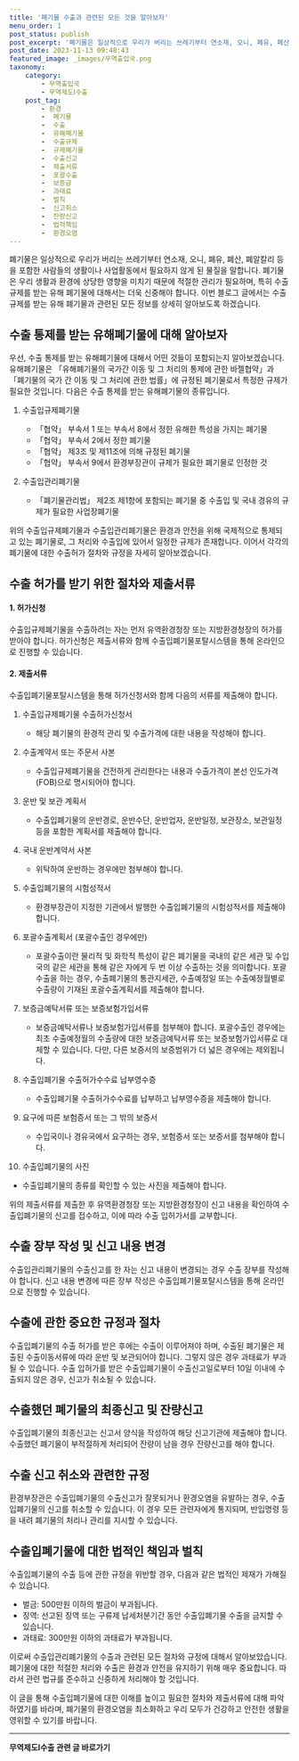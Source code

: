 ```yaml
---
title: '폐기물 수출과 관련된 모든 것을 알아보자'
menu_order: 1
post_status: publish
post_excerpt: '폐기물은 일상적으로 우리가 버리는 쓰레기부터 연소재, 오니, 폐유, 폐산, 폐알칼리 등을 포함한 사람들의 생활이나 사업활동에서 필요하지 않게 된 물질을 말합니다. 폐기물은 우리 생활과 환경에 상당한 영향을 미치기 때문에 적절한 관리가 필요하며, 특히 수출 규제를 받는 유해 폐기물에 대해서는 더욱 신중해야 합니다. 이번 블로그 글에서는 수출 규제를 받는 유해 폐기물과 관련된 모든 정보를 상세히 알아보도록 하겠습니다.'
post_date: 2023-11-13 09:48:43
featured_image: _images/무역출입국.png
taxonomy:
    category:
        - 무역출입국
        - 무역제도Ⅰ수출
    post_tag:
        - 환경
        -  폐기물
        -  수출
        -  유해폐기물
        -  수출규제
        -  규제폐기물
        -  수출신고
        -  제출서류
        -  포괄수출
        -  보증금
        -  과태료
        -  벌칙
        -  신고취소
        -  잔량신고
        -  법적책임
        -  환경오염
---
```



폐기물은 일상적으로 우리가 버리는 쓰레기부터 연소재, 오니, 폐유, 폐산, 폐알칼리 등을 포함한 사람들의 생활이나 사업활동에서 필요하지 않게 된 물질을 말합니다. 폐기물은 우리 생활과 환경에 상당한 영향을 미치기 때문에 적절한 관리가 필요하며, 특히 수출 규제를 받는 유해 폐기물에 대해서는 더욱 신중해야 합니다. 이번 블로그 글에서는 수출 규제를 받는 유해 폐기물과 관련된 모든 정보를 상세히 알아보도록 하겠습니다.

## 수출 통제를 받는 유해폐기물에 대해 알아보자

우선, 수출 통제를 받는 유해폐기물에 대해서 어떤 것들이 포함되는지 알아보겠습니다. 유해폐기물은 「유해폐기물의 국가간 이동 및 그 처리의 통제에 관한 바젤협약」과 「폐기물의 국가 간 이동 및 그 처리에 관한 법률」에 규정된 폐기물로서 특정한 규제가 필요한 것입니다. 다음은 수출 통제를 받는 유해폐기물의 종류입니다. 

1. 수출입규제폐기물
   - 「협약」 부속서 1 또는 부속서 8에서 정한 유해한 특성을 가지는 폐기물
   - 「협약」 부속서 2에서 정한 폐기물
   - 「협약」 제3조 및 제11조에 의해 규정된 폐기물
   - 「협약」 부속서 9에서 환경부장관이 규제가 필요한 폐기물로 인정한 것
   
2. 수출입관리폐기물
   - 「폐기물관리법」 제2조 제1항에 포함되는 폐기물 중 수출입 및 국내 경유의 규제가 필요한 사업장폐기물 
   
위의 수출입규제폐기물과 수출입관리폐기물은 환경과 안전을 위해 국제적으로 통제되고 있는 폐기물로, 그 처리와 수출입에 있어서 일정한 규제가 존재합니다. 이어서 각각의 폐기물에 대한 수출허가 절차와 규정을 자세히 알아보겠습니다.

## 수출 허가를 받기 위한 절차와 제출서류

#### 1. 허가신청
수출입규제폐기물을 수출하려는 자는 먼저 유역환경청장 또는 지방환경청장의 허가를 받아야 합니다. 허가신청은 제출서류와 함께 수출입폐기물포탈시스템을 통해 온라인으로 진행할 수 있습니다.

#### 2. 제출서류
수출입폐기물포탈시스템을 통해 허가신청서와 함께 다음의 서류를 제출해야 합니다.

1. 수출입규제폐기물 수출허가신청서
   - 해당 폐기물의 환경적 관리 및 수출가격에 대한 내용을 작성해야 합니다.

2. 수출계약서 또는 주문서 사본
   - 수출입규제폐기물을 건전하게 관리한다는 내용과 수출가격이 본선 인도가격(FOB)으로 명시되어야 합니다.

3. 운반 및 보관 계획서
   - 수출입폐기물의 운반경로, 운반수단, 운반업자, 운반일정, 보관장소, 보관일정 등을 포함한 계획서를 제출해야 합니다.

4. 국내 운반계약서 사본
   - 위탁하여 운반하는 경우에만 첨부해야 합니다.

5. 수출입폐기물의 시험성적서
   - 환경부장관이 지정한 기관에서 발행한 수출입폐기물의 시험성적서를 제출해야 합니다.

6. 포괄수출계획서 (포괄수출인 경우에만)
   - 포괄수출이란 물리적 및 화학적 특성이 같은 폐기물을 국내의 같은 세관 및 수입국의 같은 세관을 통해 같은 자에게 두 번 이상 수출하는 것을 의미합니다. 포괄수출을 하는 경우, 수출폐기물의 통관지세관, 수출예정일 또는 수출예정월별로 수출량이 기재된 포괄수출계획서를 제출해야 합니다.

7. 보증금예탁서류 또는 보증보험가입서류
   - 보증금예탁서류나 보증보험가입서류를 첨부해야 합니다. 포괄수출인 경우에는 최초 수출예정월의 수출량에 대한 보증금예탁서류 또는 보증보험가입서류로 대체할 수 있습니다. 다만, 다른 보증서의 보증범위가 더 넓은 경우에는 제외됩니다.

8. 수출입폐기물 수출허가수수료 납부영수증
   - 수출입폐기물 수출허가수수료를 납부하고 납부영수증을 제출해야 합니다.

9. 요구에 따른 보험증서 또는 그 밖의 보증서
   - 수입국이나 경유국에서 요구하는 경우, 보험증서 또는 보증서를 첨부해야 합니다.

10. 수출입폐기물의 사진
   - 수출입폐기물의 종류를 확인할 수 있는 사진을 제출해야 합니다.

위의 제출서류를 제출한 후 유역환경청장 또는 지방환경청장이 신고 내용을 확인하여 수출입폐기물의 신고를 접수하고, 이에 따라 수출 입허가서를 교부합니다.

## 수출 장부 작성 및 신고 내용 변경

수출입관리폐기물의 수출신고를 한 자는 신고 내용이 변경되는 경우 수출 장부를 작성해야 합니다. 신고 내용 변경에 따른 장부 작성은 수출입폐기물포탈시스템을 통해 온라인으로 진행할 수 있습니다.

## 수출에 관한 중요한 규정과 절차

수출입폐기물의 수출 허가를 받은 후에는 수출이 이루어져야 하며, 수출된 폐기물은 제출된 수출이동서류에 따라 운반 및 보관되어야 합니다. 그렇지 않은 경우 과태료가 부과될 수 있습니다. 수출 입허가를 받은 수출입폐기물이 수출신고일로부터 10일 이내에 수출되지 않은 경우, 신고가 취소될 수 있습니다.

## 수출했던 폐기물의 최종신고 및 잔량신고

수출입폐기물의 최종신고는 신고서 양식을 작성하여 해당 신고기관에 제출해야 합니다. 수출했던 폐기물이 부적절하게 처리되어 잔량이 남을 경우 잔량신고를 해야 합니다.

## 수출 신고 취소와 관련한 규정

환경부장관은 수출입폐기물의 수출신고가 잘못되거나 환경오염을 유발하는 경우, 수출입폐기물의 신고를 취소할 수 있습니다. 이 경우 모든 관련자에게 통지되며, 반입명령 등을 내려 폐기물의 처리나 관리를 지시할 수 있습니다.

## 수출입폐기물에 대한 법적인 책임과 벌칙

수출입폐기물의 수출 등에 관한 규정을 위반할 경우, 다음과 같은 법적인 제재가 가해질 수 있습니다.

- 벌금: 500만원 이하의 벌금이 부과됩니다.
- 징역: 선고된 징역 또는 구류제 납세처분기간 동안 수출입폐기물 수출을 금지할 수 있습니다.
- 과태료: 300만원 이하의 과태료가 부과됩니다.

이로써 수출입관리폐기물의 수출과 관련된 모든 절차와 규정에 대해서 알아보았습니다. 폐기물에 대한 적절한 처리와 수출은 환경과 안전을 유지하기 위해 매우 중요합니다. 따라서 관련 법규를 준수하고 신중하게 처리해야 할 것입니다.

이 글을 통해 수출입폐기물에 대한 이해를 높이고 필요한 절차와 제출서류에 대해 파악하였기를 바라며, 폐기물의 환경오염을 최소화하고 우리 모두가 건강하고 안전한 생활을 영위할 수 있기를 바랍니다.
<!-- wp:separator -->
<hr class="wp-block-separator has-alpha-channel-opacity"/>
<!-- /wp:separator -->

<!-- wp:group {"backgroundColor":"base","layout":{"type":"constrained"}} -->
<div class="wp-block-group has-base-background-color has-background"><!-- wp:paragraph {"align":"center","fontSize":"medium"} -->
<p class="has-text-align-center has-large-font-size"><strong>무역제도Ⅰ수출 관련 글 바로가기</strong></p>
<!-- /wp:paragraph -->


<!-- wp:latest-posts
{"categories":[{"id":14332,"count":19,"description":"","link":"https://uknowlaw.com/category/%eb%ac%b4%ec%97%ad%ec%a0%9c%eb%8f%84%e2%85%b0%ec%88%98%ec%b6%9c/","name":"무역제도Ⅰ수출","slug":"무역제도Ⅰ수출","taxonomy":"category","parent":0,"meta":[],"_links":{"self":[{"href":"https://uknowlaw.com/wp-json/wp/v2/categories/14332"}],"collection":[{"href":"https://uknowlaw.com/wp-json/wp/v2/categories"}],"about":[{"href":"https://uknowlaw.com/wp-json/wp/v2/taxonomies/category"}],"wp:post_type":[{"href":"https://uknowlaw.com/wp-json/wp/v2/posts?categories=14332"}],"curies":[{"name":"wp","href":"https://api.w.org/{rel}","templated":true}]}}],"postsToShow":100,"excerptLength":28,"postLayout":"grid","columns":2,"featuredImageAlign":"left","featuredImageSizeSlug":"large","fontSize":"small"} /--></div>
<!-- /wp:group -->